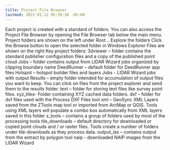 ```yaml
---
title: Project File Browser
lastmod: 2022-01-12 05:39:36 -05:00
---
```

			
Each project is created with a standard of folders. You can also access the Project File Browser by opening the File Browser tab below the main menu. Project folders are shown on the left under Root... Explore the folders Click the Browse button to open the selected folder in Windows Explorer Files are shown on the right     Key project folders:  3dviewer – folder contains the standard publisher configuration files and a copy of the published point cloud Jobs – folder contains output from LIDAR Wizard jobs organized by clipping boundary name DeedRunner – default folder for DeedRunner app files Hotspot – hotspot builder files and layers Jobs - LIDAR Wizard jobs with output Results – empty folder intended for accumulation of output files you want to keep. You can click on files from the project explorer and send them to the results folder. text – folder for storing text files like survey point files. xyz_tiles- Folder containing XYZ cached data folders.  dxf – folder for dxf files used with the Process DXF Files tool xml – GeoSync XML Layers saved from the ZTools map tool or imported from ArcMap or QGIS. Tools using XML layers will populate a combo box automatically from XML layers saved in this folder z_tools – contains a group of folders used by most of the processing tools tile_downloads – default directory for downloaded or copied point clouds and / or raster files. Tools create a number of folders under tile-downloads as they process data. output_las – contains output from the extract by polygon tool naip - downloaded NAIP images from the LIDAR Wizard